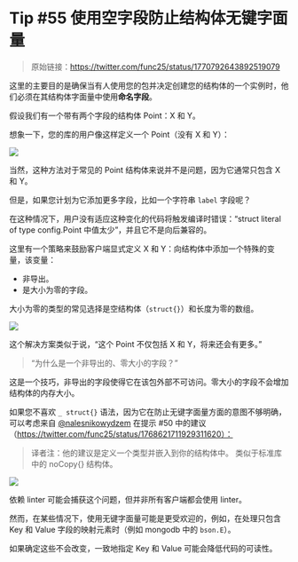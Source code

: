 # Tip #55 使用空字段防止结构体无键字面量

> 原始链接：https://twitter.com/func25/status/1770792643892519079

这里的主要目的是确保当有人使用您的包并决定创建您的结构体的一个实例时，他们必须在其结构体字面量中使用**命名字段**。

假设我们有一个带有两个字段的结构体 Point：X 和 Y。

想象一下，您的库的用户像这样定义一个 Point（没有 X 和 Y）：

![](./images/055/1.png)

当然，这种方法对于常见的 Point 结构体来说并不是问题，因为它通常只包含 X 和 Y。

但是，如果您计划为它添加更多字段，比如一个字符串 `label` 字段呢？

在这种情况下，用户没有适应这种变化的代码将触发编译时错误：“struct literal of type config.Point 中值太少”，并且它不是向后兼容的。

这里有一个策略来鼓励客户端显式定义 X 和 Y：向结构体中添加一个特殊的变量，该变量：

- 非导出。
- 是大小为零的字段。

大小为零的类型的常见选择是空结构体（`struct{}`）和长度为零的数组。

![](./images/055/2.png)

这个解决方案类似于说，“这个 Point 不仅包括 X 和 Y，将来还会有更多。”

> “为什么是一个非导出的、零大小的字段？”

这是一个技巧，非导出的字段使得它在该包外部不可访问。零大小的字段不会增加结构体的内存大小。

如果您不喜欢 `_ struct{}` 语法，因为它在防止无键字面量方面的意图不够明确，可以考虑来自 [@nalesnikowydzem](https://twitter.com/nalesnikowydzem) 在提示 #50 中的建议（https://twitter.com/func25/status/1768621711929311620）：

> 译者注：他的建议是定义一个类型并嵌入到你的结构体中。 类似于标准库中的 noCopy{} 结构体。

![](./images/055/3.png)

依赖 linter 可能会捕获这个问题，但并非所有客户端都会使用 linter。

然而，在某些情况下，使用无键字面量可能是更受欢迎的，例如，在处理只包含 Key 和 Value 字段的映射元素时（例如 mongodb 中的 `bson.E`）。

如果确定这些不会改变，一致地指定 Key 和 Value 可能会降低代码的可读性。
